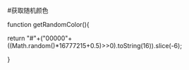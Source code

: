  #获取随机颜色

function getRandomColor(){ 

return "#"+("00000"+((Math.random()*16777215+0.5)>>0).toString(16)).slice(-6); 

} 

